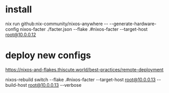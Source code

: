 

# install
nix run github:nix-community/nixos-anywhere -- --generate-hardware-config nixos-facter ./facter.json --flake .#nixos-facter --target-host root@10.0.0.12


# deploy new configs
https://nixos-and-flakes.thiscute.world/best-practices/remote-deployment

nixos-rebuild switch --flake .#nixos-facter --target-host root@10.0.0.13 --build-host root@10.0.0.13 --verbose
